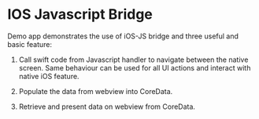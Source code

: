 # IOS Javascript Bridge 

Demo app demonstrates the use of iOS-JS bridge and three useful and basic feature:

1) Call swift code from Javascript handler to navigate between the native screen. Same behaviour can be used for all UI actions and interact with native iOS feature.

2) Populate the data from webview into CoreData.

3) Retrieve and present data on webview from CoreData.
